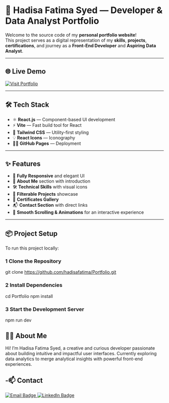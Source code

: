 # 💼 Hadisa Fatima Syed — Developer & Data Analyst Portfolio

Welcome to the source code of my **personal portfolio website**!  
This project serves as a digital representation of my **skills**, **projects**, **certifications**, and journey as a **Front-End Developer** and **Aspiring Data Analyst**.

---

## 🌐 Live Demo

<p>
  <a href="https://hadisafatima.github.io/Portfolio/" target="_blank">
    <img src="https://img.shields.io/badge/🚀 Visit%20Portfolio-000000?style=for-the-badge&logo=github&logoColor=white" alt="Visit Portfolio" />
  </a>
</p>

---

## 🛠️ Tech Stack

- ⚛️ **React.js** — Component-based UI development
- ⚡ **Vite** — Fast build tool for React
- 🎨 **Tailwind CSS** — Utility-first styling
- 💡 **React Icons** — Iconography
- 🧑‍💻 **GitHub Pages** — Deployment

---

## ✨ Features

- 📱 **Fully Responsive** and elegant UI
- 🧍 **About Me** section with introduction
- 🛠 **Technical Skills** with visual icons
- 📂 **Filterable Projects** showcase
- 📜 **Certificates Gallery**
- 📬 **Contact Section** with direct links
- 🎯 **Smooth Scrolling & Animations** for an interactive experience

---

## 📦 Project Setup

To run this project locally:

### 1 Clone the Repository
git clone https://github.com/hadisafatima/Portfolio.git
### 2 Install Dependencies
cd Portfolio
npm install
### 3 Start the Development Server
npm run dev

## 👩‍💻 About Me
Hi! I’m Hadisa Fatima Syed, a creative and curious developer passionate about building intuitive and impactful user interfaces.
Currently exploring data analytics to merge analytical insights with powerful front-end experiences.

## -📫 Contact
<a href="mailto:hadisaasyed@gmail.com" target="_blank"> <img src="https://img.shields.io/badge/Email-Me-red?style=for-the-badge&logo=gmail&logoColor=white" alt="Email Badge"/> 
</a> <a href="https://www.linkedin.com/in/hadisa-fatima-syed-85537a266/" target="_blank"> <img src="https://img.shields.io/badge/LinkedIn-Profile-blue?style=for-the-badge&logo=linkedin&logoColor=white" alt="LinkedIn Badge"/> </a>